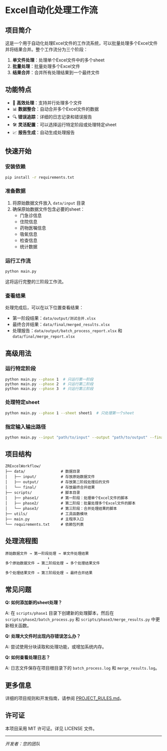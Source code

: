 # Excel自动化处理工作流

## 项目简介

这是一个用于自动化处理Excel文件的工作流系统，可以批量处理多个Excel文件并将结果合并。整个工作流分为三个阶段：

1. **单文件处理**：处理单个Excel文件中的多个sheet
2. **批量处理**：批量处理多个Excel文件
3. **结果合并**：合并所有处理结果到一个最终文件

## 功能特点

- 🚀 **高效处理**：支持并行处理多个文件
- 📊 **数据整合**：自动合并多个Excel文件的数据
- 🔍 **错误追踪**：详细的日志记录和错误报告
- 🛠️ **灵活配置**：可以选择运行特定阶段或处理特定sheet
- 📈 **报告生成**：自动生成处理报告

## 快速开始

### 安装依赖

```bash
pip install -r requirements.txt
```

### 准备数据

1. 将原始数据文件放入 `data/input` 目录
2. 确保原始数据文件包含必要的sheet：
   - 门急诊信息
   - 住院信息
   - 药物医嘱信息
   - 吸氧信息
   - 检查信息
   - 统计数据

### 运行工作流

```bash
python main.py
```

这将运行完整的三阶段工作流。

### 查看结果

处理完成后，可以在以下位置查看结果：

- 第一阶段结果：`data/output/测试合并.xlsx`
- 最终合并结果：`data/final/merged_results.xlsx`
- 处理报告：`data/output/batch_process_report.xlsx` 和 `data/final/merge_report.xlsx`

## 高级用法

### 运行特定阶段

```bash
python main.py --phase 1  # 只运行第一阶段
python main.py --phase 2  # 只运行第二阶段
python main.py --phase 3  # 只运行第三阶段
```

### 处理特定sheet

```bash
python main.py --phase 1 --sheet sheet1  # 只处理第一个sheet
```

### 指定输入输出路径

```bash
python main.py --input "path/to/input" --output "path/to/output" --final "path/to/final"
```

## 项目结构

```
ZRExcelWorkflow/
├── data/                # 数据目录
│   ├── input/           # 存放原始数据文件
│   ├── output/          # 存放第二阶段处理后的文件
│   └── final/           # 存放最终合并结果
├── scripts/             # 脚本目录
│   ├── phase1/          # 第一阶段：处理单个Excel文件的脚本
│   ├── phase2/          # 第二阶段：批量处理多个Excel文件的脚本
│   └── phase3/          # 第三阶段：合并处理结果的脚本
├── utils/               # 工具函数模块
├── main.py              # 主程序入口
└── requirements.txt     # 依赖包列表
```

## 处理流程图

```
原始数据文件 → 第一阶段处理 → 单文件处理结果
                   ↓
多个原始数据文件 → 第二阶段处理 → 多个处理结果文件
                   ↓
多个处理结果文件 → 第三阶段处理 → 最终合并结果
```

## 常见问题

**Q: 如何添加新的sheet处理？**

A: 在 `scripts/phase1` 目录下创建新的处理脚本，然后在 `scripts/phase2/batch_process.py` 和 `scripts/phase3/merge_results.py` 中更新相关函数。

**Q: 处理大文件时出现内存错误怎么办？**

A: 尝试使用分块读取和处理功能，或增加系统内存。

**Q: 如何查看处理日志？**

A: 日志文件保存在项目根目录下的 `batch_process.log` 和 `merge_results.log`。

## 更多信息

详细的项目规则和开发指南，请参阅 [PROJECT_RULES.md](PROJECT_RULES.md)。

## 许可证

本项目采用 MIT 许可证。详见 LICENSE 文件。

---

*开发者：您的团队*